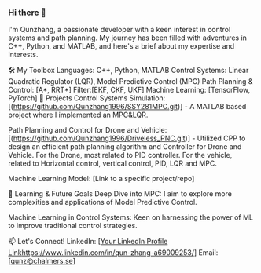 ### Hi there 👋

I'm Qunzhang, a passionate developer with a keen interest in control systems and path planning. My journey has been filled with adventures in C++, Python, and MATLAB, and here's a brief about my expertise and interests.

🛠️ My Toolbox
Languages: C++, Python, MATLAB
Control Systems: Linear Quadratic Regulator (LQR), Model Predictive Control (MPC)
Path Planning & Control: [A*, RRT*]
Filter:[EKF, CKF, UKF]
Machine Learning: [TensorFlow, PyTorch]
🚀 Projects
Control Systems Simulation: [(https://github.com/Qunzhang1996/SSY281MPC.git)] - A MATLAB based project where I implemented an MPC&LQR.

Path Planning and Control for Drone and Vehicle: [(https://github.com/Qunzhang1996/Driveless_PNC.git)] - Utilized CPP to design an efficient path planning algorithm and Controller for Drone and Vehicle. For the Drone, most related to PID controller. For the vehicle, related to Horizontal control, vertical control, PID, LQR and MPC.

Machine Learning Model: [Link to a specific project/repo] 

🌱 Learning & Future Goals
Deep Dive into MPC: I aim to explore more complexities and applications of Model Predictive Control.

Machine Learning in Control Systems: Keen on harnessing the power of ML to improve traditional control strategies.

📫 Let's Connect!
LinkedIn: [[Your LinkedIn Profile Link](https://www.linkedin.com/in/qun-zhang-a69009253/)https://www.linkedin.com/in/qun-zhang-a69009253/]
Email: [qunz@chalmers.se]
